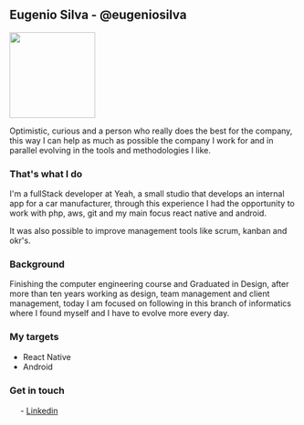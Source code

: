 ## Eugenio Silva - @eugeniosilva

<img src="https://content.linkedin.com/content/dam/me/brand/en-us/brand-home/logos/In-Blue-Logo.png.original.png" width="150" height="150">

Optimistic, curious and a person who really does the best for the company, this way I can help as much as possible the company I work for and in parallel evolving in the tools and methodologies I like.


### That's what I do

I'm a fullStack developer at Yeah, a small studio that develops an internal app for a car manufacturer, through this experience I had the opportunity to work with php, aws, git and my main focus react native and android.

It was also possible to improve management tools like scrum, kanban and okr's.


### Background

Finishing the computer engineering course and Graduated in Design, after more than ten years working as design, team management  and client management, today I am focused on following in this branch of informatics where I found myself and I have to evolve more every day.

### My targets
- React Native
- Android


### Get in touch
<img src="https://content.linkedin.com/content/dam/me/brand/en-us/brand-home/logos/In-Blue-Logo.png.original.png" width="15" height="15"> -  [Linkedin](https://www.linkedin.com/in/eugenioduartesilva/) 

<!--
**eugenioduarte/eugenioduarte** is a ✨ _special_ ✨ repository because its `README.md` (this file) appears on your GitHub profile.

Here are some ideas to get you started:

- 🔭 I’m currently working on ...
- 🌱 I’m currently learning ...
- 👯 I’m looking to collaborate on ...
- 🤔 I’m looking for help with ...
- 💬 Ask me about ...
- 📫 How to reach me: ...
- 😄 Pronouns: ...
- ⚡ Fun fact: ...
-->
